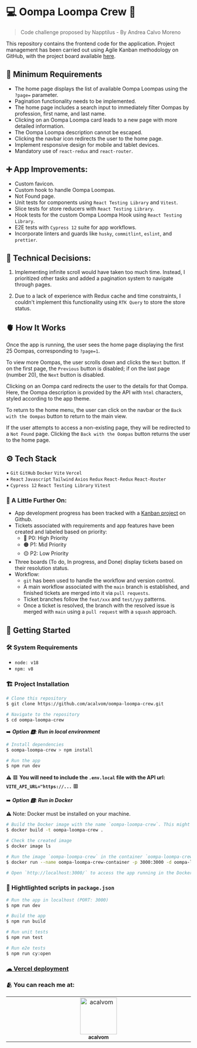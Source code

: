 # 💻 Oompa Loompa Crew  🍫

> Code challenge proposed by Napptilus - By Andrea Calvo Moreno

This repository contains the frontend code for the application. Project management has been carried out using Agile Kanban methodology on GitHub, with the project board available [here](https://github.com/users/acalvom/projects/1/views/1).

## 🎯 Minimum Requirements

- The home page displays the list of available Oompa Loompas using the `?page=` parameter.
- Pagination functionality needs to be implemented.
- The home page includes a search input to immediately filter Oompas by profession, first name, and last name.
- Clicking on an Oompa Loompa card leads to a new page with more detailed information.
- The Oompa Loompa description cannot be escaped.
- Clicking the navbar icon redirects the user to the home page.
- Implement responsive design for mobile and tablet devices.
- Mandatory use of `react-redux` and `react-router`.

## ➕ App Improvements:

- Custom favicon.
- Custom hook to handle Oompa Loompas.
- Not Found page.
- Unit tests for components using `React Testing Library` and `Vitest`.
- Slice tests for store reducers with `React Testing Library`.
- Hook tests for the custom Oompa Loompa Hook using `React Testing Library`.
- E2E tests with `Cypress 12` suite for app workflows.
- Incorporate linters and guards like `husky`, `commitlint`, `eslint`, and `prettier`.

## 🧭 Technical Decisions:

1. Implementing infinite scroll would have taken too much time. Instead, I prioritized other tasks and added a pagination system to navigate through pages.

2. Due to a lack of experience with Redux cache and time constraints, I couldn't implement this functionality using `RTK Query` to store the store status.

## 🫀 How It Works

Once the app is running, the user sees the home page displaying the first 25 Oompas, corresponding to `?page=1`.

To view more Oompas, the user scrolls down and clicks the `Next` button. If on the first page, the `Previous` button is disabled; if on the last page (number 20), the `Next` button is disabled.

Clicking on an Oompa card redirects the user to the details for that Oompa. Here, the Oompa description is provided by the API with `html` characters, styled according to the app theme.

To return to the home menu, the user can click on the navbar or the `Back with the Oompas` button to return to the main view.

If the user attempts to access a non-existing page, they will be redirected to a `Not Found` page. Clicking the `Back with the Oompas` button returns the user to the home page.

## ⚙️ Tech Stack

▪️ `Git` `GitHub` `Docker` `Vite` `Vercel`  
▪️ `React` `Javascript` `Tailwind` `Axios` `Redux` `React-Redux` `React-Router`  
▪️ `Cypress 12` `React Testing Library` `Vitest`

### 👣 A Little Further On:

- App development progress has been tracked with a [Kanban project](https://github.com/users/acalvom/projects/1) on Github.
- Tickets associated with requirements and app features have been created and labeled based on priority:
  - 🔴 P0: High Priority
  - 🟠 P1: Mid Priority
  - 🟡 P2: Low Priority
- Three boards (To do, In progress, and Done) display tickets based on their resolution status.
- Workflow:
  - `git` has been used to handle the workflow and version control.
  - A main workflow associated with the `main` branch is established, and finished tickets are merged into it via `pull requests`.
  - Ticket branches follow the `feat/xxx` and `test/yyy` patterns.
  - Once a ticket is resolved, the branch with the resolved issue is merged with `main` using a `pull request` with a `squash` approach.

## 🏁 **Getting Started**

### 🛠 **System Requirements**

- `node: v18`
- `npm: v8`

### 🏗 **Project Installation**

```bash
# Clone this repository
$ git clone https://github.com/acalvom/oompa-loompa-crew.git

# Navigate to the repository
$ cd oompa-loompa-crew
```

➡️ **_Option 🅰️: Run in local environment_**

```bash
# Install dependencies
$ oompa-loompa-crew > npm install

# Run the app
$ npm run dev
```

⚠️ 🟥 **You will need to include the `.env.local` file with the API url: `VITE_API_URL="https://...`** 🟥

➡️ **_Option 🅱️: Run in Docker_**

⚠️ Note: Docker must be installed on your machine.

```bash
# Build the Docker image with the name `oompa-loompa-crew`. This might take some time.
$ docker build -t oompa-loompa-crew .

# Check the created image
$ docker image ls

# Run the image `oompa-loompa-crew` in the container `oompa-loompa-crew-container`, exposing port 3000
$ docker run --name oompa-loompa-crew-container -p 3000:3000 -d oompa-loompa-crew

# Open `http://localhost:3000/` to access the app running in the Docker container
```

### 🧾 Hightlighted scripts in `package.json`

```bash
# Run the app in localhost (PORT: 3000)
$ npm run dev

# Build the app
$ npm run build

# Run unit tests
$ npm run test

# Run e2e tests
$ npm run cy:open
```

### [☁ Vercel deployment](https://oompa-loompa-crew.vercel.app/)

### 🫂 **You can reach me at:**

<!-- ALL-CONTRIBUTORS-LIST:START - Do not remove or modify this section -->
<!-- prettier-ignore-start -->
<!-- markdownlint-disable -->
<table>
  <tbody>
    <tr>
      <td align="center" valign="top" width="16.66%"><a href="https://github.com/acalvom"><img src="https://avatars.githubusercontent.com/u/34605171?s=88&v=4" width="100px;" alt="acalvom"/><br /><sub><b>acalvom
      </b></sub></a><br /></td>
    </tr>
  </tbody>
</table>
<!-- markdownlint-restore -->
<!-- prettier-ignore-end -->

<!-- ALL-CONTRIBUTORS-LIST:END -->
<br>
